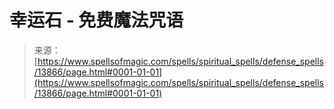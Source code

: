 <!--yml

category: 未分类

date: 2024-06-12 18:52:31

-->

# 幸运石 - 免费魔法咒语

> 来源：[https://www.spellsofmagic.com/spells/spiritual_spells/defense_spells/13866/page.html#0001-01-01](https://www.spellsofmagic.com/spells/spiritual_spells/defense_spells/13866/page.html#0001-01-01)
